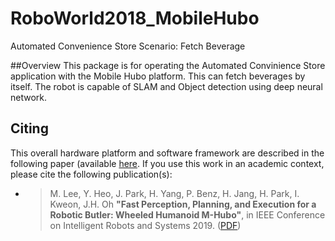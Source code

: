 # RoboWorld2018_MobileHubo
Automated Convenience Store Scenario: Fetch Beverage 

##Overview
This package is for operating the Automated Convinience Store application with the Mobile Hubo platform. This can fetch beverages by itself. The robot is capable of SLAM and Object detection using deep neural network. 


## Citing

This overall hardware platform and software framework are described in the following paper (available [here]((https://doi.org/10.1109/IROS40897.2019.8968064)). If you use this work in an academic context, please cite the following publication(s):

* > M. Lee, Y. Heo, J. Park, H. Yang, P. Benz, H. Jang, H. Park, I. Kweon, J.H. Oh
  > **"Fast Perception, Planning, and Execution for a Robotic Butler: Wheeled Humanoid M-Hubo"**,
  > in IEEE Conference on Intelligent Robots and Systems 2019. ([PDF](https://arxiv.org/abs/2001.00356))
